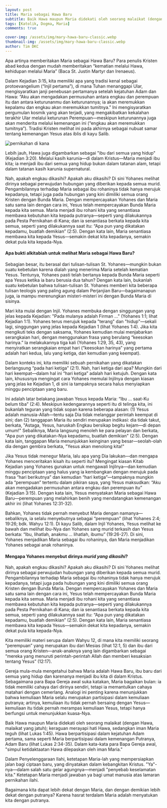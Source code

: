 ```yaml
---
layout: post
title: Maria sebagai Hawa Baru
subtitle: Baik Hawa maupun Maria didekati oleh seorang malaikat (dengan Hawa, malaikat yang jatuh)
tags: [Katolik, Dogma, Maria]
comments: true

cover-img: /assets/img/mary-hawa-baru-classic.webp
thumbnail-img: /assets/img/mary-hawa-baru-classic.webp
author: Tim DKC
---
```


Apa artinya memberitakan Maria sebagai Hawa Baru? Para penulis Kristen abad kedua dengan mudah memberitakan “kematian melalui Hawa, kehidupan melalui Maria” (Baca St. Justin Martyr dan Irenaeus).

Dalam Kejadian 3:15, kita memiliki apa yang tradisi kenal sebagai protoevangelium (“Injil pertama”), di mana Tuhan menanggapi Ular, mengisyaratkan janji penebusan pertamanya setelah kejatuhan Adam dan Hawa: “Aku akan mengadakan permusuhan antara engkau dan perempuan itu dan antara keturunanmu dan keturunannya; ia akan meremukkan kepalamu dan engkau akan meremukkan tumitnya.” Ini mengisyaratkan pergumulan kosmik yang akan terjadi, yang mengakibatkan kekalahan terakhir Ular melalui keturunan Perempuan—meskipun keturunannya juga akan menderita melalui kemenangan ini (“engkau akan meremukkan tumitnya”). Tradisi Kristen melihat ini pada akhirnya sebagai nubuat samar tentang kemenangan Yesus atas iblis di kayu Salib.

![pernikahan di kana](https://www.fatherduffy.com/wp-content/uploads/2019/01/2019-01-19.webp)

Lebih jauh, Hawa juga digambarkan sebagai "ibu dari semua yang hidup" (Kejadian 3:20). Melalui kasih karunia—di dalam Kristus—Maria menjadi ibu kita; ia menjadi ibu dari semua yang hidup bukan dalam tatanan alam, tetapi dalam tatanan kasih karunia supernatural.

Nah, apakah engkau dikasihi? Apakah aku dikasihi? Di sini Yohanes melihat dirinya sebagai perwujudan hubungan yang diberikan kepada semua murid. Pengambilannya terhadap Maria sebagai ibu rohaninya tidak hanya merujuk kepadanya, tetapi juga pada hubungan yang kini dimiliki semua orang Kristen dengan Bunda Maria. Dengan mempercayakan Yohanes dan Maria satu sama lain dengan cara ini, Yesus telah mempercayakan Bunda Maria kepada kita semua. Maria menjadi ibu rohani kita yang senantiasa membawa kebutuhan kita kepada putranya—seperti yang dilakukannya pada Pesta Pernikahan di Kana; dan ia senantiasa berkata kepada kita semua, seperti yang dilakukannya saat itu: “Apa pun yang dikatakan kepadamu, buatlah demikian” (2:5). Dengan kata lain, Maria senantiasa membawa kita kepada Yesus—semakin dekat kita kepadanya, semakin dekat pula kita kepada-Nya.

#### **Apa bukti alkitabiah untuk melihat Maria sebagai Hawa Baru?**

Sebagian besar, itu berasal dari tulisan-tulisan St. Yohanes—mungkin bukan suatu kebetulan karena dialah yang menerima Maria setelah kematian Yesus. Tentunya, Yohanes pasti telah bertanya kepada Bunda Maria seperti apa Yesus ketika ia baru berusia dua tahun? Dengan kata lain, bukanlah suatu kebetulan bahwa tulisan-tulisan St. Yohanes memberi kita beberapa tulisan teologis yang paling agung dalam Perjanjian Baru—bagaimanapun juga, ia mampu merenungkan misteri-misteri ini dengan Bunda Maria di sisinya.

Mari kita mulai dengan Injil. Yohanes membuka dengan singgungan yang jelas kepada Kejadian: "Pada mulanya adalah Firman ..." (Yohanes 1:1; lihat Kejadian 1:1). Yohanes terus merujuk kepada "terang" dan "hidup"—sekali lagi, singgungan yang jelas kepada Kejadian 1 (lihat Yohanes 1:4). Jika kita mengikuti teks dengan saksama, Yohanes kemudian mulai menjabarkan serangkaian hari, dengan menggunakan frasa yang berulang “keesokan harinya.” Ia melakukannya tiga kali (Yohanes 1:29, 35, 43), yang menyiratkan serangkaian empat hari (“keesokan harinya” yang pertama adalah hari kedua, lalu yang ketiga, dan kemudian yang keempat).

Dalam konteks ini, kita memiliki sebuah pernikahan yang dikatakan berlangsung “pada hari ketiga” (2:1). Nah, hari ketiga dari apa? Mungkin dari hari keempat—dalam hal ini “hari ketiga” adalah hari ketujuh. Dengan kata lain, khususnya mengingat cara Yohanes memulai Injilnya dengan kiasan yang jelas ke Kejadian 1, di sini ia tampaknya secara halus menyiapkan minggu penciptaan yang baru.

Ini adalah latar belakang jawaban Yesus kepada Maria: “Ibu … saat-Ku belum tiba” (2:4). Meskipun kedengarannya seperti itu di telinga kita, ini bukanlah teguran yang tidak sopan karena beberapa alasan: (1) Yesus adalah manusia-Allah—tentu saja Dia tidak melanggar perintah keempat di sini; dan (2) tanggapan Maria itu sendiri merupakan indikasi: dia tidak takut, berkata, "Astaga, Yesus, haruskah Engkau bersikap begitu kejam—di depan umum!" Sebaliknya, Maria langsung menoleh ke para pelayan dan berkata, "Apa pun yang dikatakan-Nya kepadamu, buatlah demikian" (2:5). Dengan kata lain, tanggapan Maria menunjukkan keinginan yang besar—seolah-olah dia dengan gembira berkata, "Yesus akan menolong kita!"

Jika Yesus tidak menegur Maria, lalu apa yang Dia lakukan—dan mengapa Yohanes menceritakan kisah itu seperti itu? Mengingat kiasan Kitab Kejadian yang Yohanes gunakan untuk mengawali Injilnya—dan kemudian minggu penciptaan yang halus yang ia kembangkan dengan merujuk pada frasa “hari berikutnya” dan kemudian “hari ketiga”—tampaknya mungkin ada “perempuan” tertentu dalam pikiran saya, yang Yesus maksudkan: “Aku akan mengadakan permusuhan antara engkau dan perempuan itu” (Kejadian 3:15). Dengan kata lain, Yesus menyatakan Maria sebagai Hawa Baru—perempuan yang melahirkan benih yang mendatangkan kemenangan akhir ini (lihat Yohanes 12:31-32).

Bahkan, Yohanes tidak pernah menyebut Maria dengan namanya—sebaliknya, ia selalu menyebutnya sebagai “perempuan” (lihat Yohanes 2:4; 19:26; bdk. Wahyu 12:1). Di kayu Salib, dalam Injil Yohanes, Yesus melihat ke bawah dan melihat ibu-Nya dan Yohanes sang murid terkasih dan Yesus berkata: “Ibu, lihatlah, anakmu … lihatlah, ibumu” (19:26-27). Di sini, Yohanes menjadikan Maria sebagai ibu rohaninya, dan Maria menjadikan Yohanes sebagai anak rohaninya.

#### **Mengapa Yohanes menyebut dirinya _murid yang dikasihi_?**

Nah, apakah engkau dikasihi? Apakah aku dikasihi? Di sini Yohanes melihat dirinya sebagai perwujudan hubungan yang diberikan kepada semua murid. Pengambilannya terhadap Maria sebagai ibu rohaninya tidak hanya merujuk kepadanya, tetapi juga pada hubungan yang kini dimiliki semua orang Kristen dengan Bunda Maria. Dengan mempercayakan Yohanes dan Maria satu sama lain dengan cara ini, Yesus telah mempercayakan Bunda Maria kepada kita semua. Maria menjadi ibu rohani kita yang senantiasa membawa kebutuhan kita kepada putranya—seperti yang dilakukannya pada Pesta Pernikahan di Kana; dan ia senantiasa berkata kepada kita semua, seperti yang dilakukannya saat itu: “Apa pun yang dikatakan kepadamu, buatlah demikian” (2:5). Dengan kata lain, Maria senantiasa membawa kita kepada Yesus—semakin dekat kita kepadanya, semakin dekat pula kita kepada-Nya.

Kita memiliki materi serupa dalam Wahyu 12, di mana kita memiliki seorang “perempuan” yang merupakan ibu dari Mesias (lihat 12:1, 5) dan ibu dari semua orang Kristen—anak-anaknya yang lain digambarkan sebagai “mereka yang menuruti perintah-perintah Allah dan memberi kesaksian tentang Yesus” (12:17).

Gereja mula-mula mengetahui bahwa Maria adalah Hawa Baru, ibu baru dari semua yang hidup dan karenanya menjadi ibu kita di dalam Kristus. Sebagaimana para Bapa Gereja awal suka katakan, Maria bagaikan bulan: ia tidak memiliki cahaya dari dirinya sendiri, tetapi ia memantulkan cahaya matahari dengan cemerlang. Analogi ini penting karena menunjukkan bahwa kemuliaan Maria selalu merupakan partisipasi dalam kemuliaan putranya; artinya, kemuliaan itu tidak pernah bersaing dengan Yesus—kemuliaan itu tidak pernah merampas kemuliaan Yesus, tetapi hanya berfungsi untuk menunjukkan kuasa-Nya.

Baik Hawa maupun Maria didekati oleh seorang malaikat (dengan Hawa, malaikat yang jatuh); keraguan merayapi hati Hawa, sedangkan iman Maria teguh (lihat Lukas 1:45). Hawa berpartisipasi dalam kejatuhan Adam pertama, sama seperti Maria berpartisipasi dalam kemenangan Putranya, Adam Baru (lihat Lukas 2:34-35). Dalam kata-kata para Bapa Gereja awal, "simpul ketidaktaatan Hawa dilepaskan oleh iman Maria."

Dalam Penyelenggaraan Ilahi, ketetapan Maria-lah yang mempersiapkan jalan bagi ciptaan baru, yang dinyatakan dalam kebangkitan Kristus. "Ya"-nya—dalam salah satu gelar agungnya—menjadi "penyebab keselamatan kita." Ketetapan Maria menjadi jawaban ya bagi umat manusia atas lamaran pernikahan ilahi.

Bagaimana kita dapat lebih dekat dengan Maria, dan dengan demikian lebih dekat dengan putranya? Karena hasrat terdalam Maria adalah menyatukan kita dengan putranya.